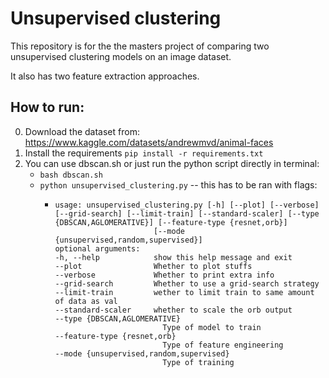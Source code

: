 # Unsupervised clustering

This repository is for the the masters project of comparing two unsupervised clustering models on an image dataset.

It also has two feature extraction approaches.

## How to run:

0. Download the dataset from: https://www.kaggle.com/datasets/andrewmvd/animal-faces
1. Install the requirements `pip install -r requirements.txt`
2. You can use dbscan.sh or just run the python script directly in terminal:
    * `bash dbscan.sh`
    * `python unsupervised_clustering.py` -- this has to be ran with flags:
        *   ```
            usage: unsupervised_clustering.py [-h] [--plot] [--verbose] [--grid-search] [--limit-train] [--standard-scaler] [--type {DBSCAN,AGLOMERATIVE}] [--feature-type {resnet,orb}]
                                  [--mode {unsupervised,random,supervised}]
            optional arguments:
            -h, --help            show this help message and exit
            --plot                Whether to plot stuffs
            --verbose             Whether to print extra info
            --grid-search         Whether to use a grid-search strategy
            --limit-train         wether to limit train to same amount of data as val
            --standard-scaler     whether to scale the orb output
            --type {DBSCAN,AGLOMERATIVE}
                                    Type of model to train
            --feature-type {resnet,orb}
                                    Type of feature engineering
            --mode {unsupervised,random,supervised}
                                    Type of training
            ```
